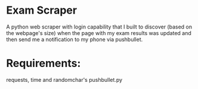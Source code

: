 # Exam Scraper
A python web scraper with login capability that I built to discover (based on the webpage's size) when the page with my exam results was updated and then send me a notification to my phone via pushbullet.

# Requirements:
requests, time and randomchar's pushbullet.py
